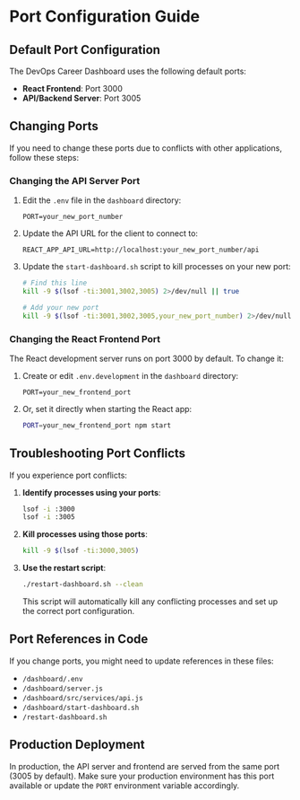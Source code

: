 # Port Configuration Guide

## Default Port Configuration

The DevOps Career Dashboard uses the following default ports:

- **React Frontend**: Port 3000
- **API/Backend Server**: Port 3005

## Changing Ports

If you need to change these ports due to conflicts with other applications, follow these steps:

### Changing the API Server Port

1. Edit the `.env` file in the `dashboard` directory:
   ```
   PORT=your_new_port_number
   ```

2. Update the API URL for the client to connect to:
   ```
   REACT_APP_API_URL=http://localhost:your_new_port_number/api
   ```

3. Update the `start-dashboard.sh` script to kill processes on your new port:
   ```bash
   # Find this line
   kill -9 $(lsof -ti:3001,3002,3005) 2>/dev/null || true
   
   # Add your new port
   kill -9 $(lsof -ti:3001,3002,3005,your_new_port_number) 2>/dev/null || true
   ```

### Changing the React Frontend Port

The React development server runs on port 3000 by default. To change it:

1. Create or edit `.env.development` in the `dashboard` directory:
   ```
   PORT=your_new_frontend_port
   ```

2. Or, set it directly when starting the React app:
   ```bash
   PORT=your_new_frontend_port npm start
   ```

## Troubleshooting Port Conflicts

If you experience port conflicts:

1. **Identify processes using your ports**:
   ```bash
   lsof -i :3000
   lsof -i :3005
   ```

2. **Kill processes using those ports**:
   ```bash
   kill -9 $(lsof -ti:3000,3005)
   ```

3. **Use the restart script**:
   ```bash
   ./restart-dashboard.sh --clean
   ```
   This script will automatically kill any conflicting processes and set up the correct port configuration.

## Port References in Code

If you change ports, you might need to update references in these files:

- `/dashboard/.env`
- `/dashboard/server.js`
- `/dashboard/src/services/api.js`
- `/dashboard/start-dashboard.sh`
- `/restart-dashboard.sh`

## Production Deployment

In production, the API server and frontend are served from the same port (3005 by default). Make sure your production environment has this port available or update the `PORT` environment variable accordingly.